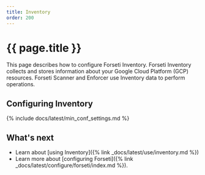 ```yaml
---
title: Inventory
order: 200
---
```


# {{ page.title }}

This page describes how to configure Forseti Inventory. Forseti
Inventory collects and stores information about your Google Cloud Platform
(GCP) resources. Forseti Scanner and Enforcer use Inventory data to
perform operations.

## Configuring Inventory

{% include docs/latest/min_conf_settings.md %}

## What's next
- Learn about [using Inventory]({% link _docs/latest/use/inventory.md %})
- Learn more about [configuring Forseti]({% link _docs/latest/configure/forseti/index.md %}).
